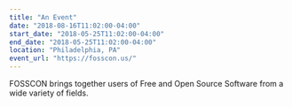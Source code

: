 ```yaml
---
title: "An Event"
date: "2018-08-16T11:02:00-04:00"
start_date: "2018-05-25T11:02:00-04:00"
end_date: "2018-05-25T11:02:00-04:00"
location: "Philadelphia, PA"
event_url: "https://fosscon.us/"
---
```

FOSSCON brings together users of Free and Open Source Software from a wide variety of fields.